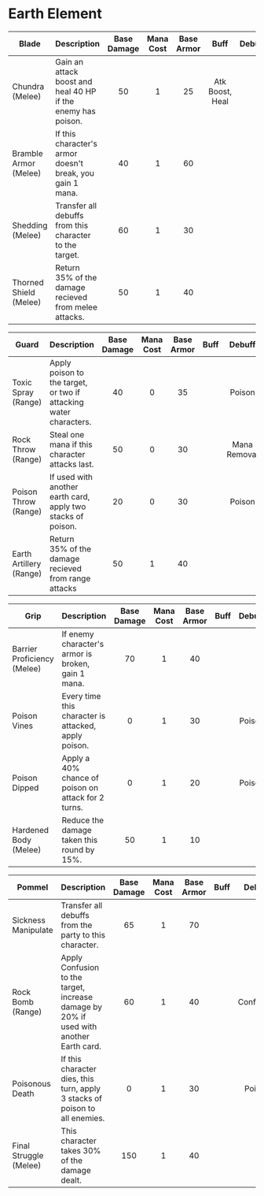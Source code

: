 # Earth Element

| **Blade**              |                           **Description**                    | **Base Damage** | **Mana Cost** | **Base Armor** |     **Buff**    | **Debuff** |
| ---------------------- | ------------------------------------------------------------ | :-------------: | :-----------: | :------------: | :-------------: | :--------: |
| Chundra (Melee)        | Gain an attack boost and heal 40 HP if the enemy has poison. |        50       |       1       |       25       | Atk Boost, Heal |            |
| Bramble Armor (Melee)  | If this character's armor doesn't break, you gain 1 mana.    |        40       |       1       |       60       |                 |            |
| Shedding (Melee)       | Transfer all debuffs from this character to the target.      |        60       |       1       |       30       |                 |            |
| Thorned Shield (Melee) | Return 35% of the damage recieved from melee attacks.        |        50       |       1       |       40       |                 |            |

| **Guard**               |                           **Description**                         | **Base Damage** | **Mana Cost** | **Base Armor** | **Buff** |  **Debuff**  |
| ----------------------- | ----------------------------------------------------------------- | :-------------: | :-----------: | :------------: | :------: | :----------: |
| Toxic Spray (Range)     | Apply poison to the target, or two if attacking water characters. |        40       |       0       |       35       |          |    Poison    |
| Rock Throw (Range)      | Steal one mana if this character attacks last.                    |        50       |       0       |       30       |          | Mana Removal |
| Poison Throw (Range)    | If used with another earth card, apply two stacks of poison.      |        20       |       0       |       30       |          |    Poison    |
| Earth Artillery (Range) | Return 35% of the damage recieved from range attacks              |        50       |       1       |       40       |          |              |

| **Grip**                    |                           **Description**            | **Base Damage** | **Mana Cost** | **Base Armor** | **Buff** | **Debuff** |
| --------------------------- | ---------------------------------------------------- | :-------------: | :-----------: | :------------: | :------: | :--------: |
| Barrier Proficiency (Melee) | If enemy character's armor is broken, gain 1 mana.   |        70       |       1       |       40       |          |            |
| Poison Vines                | Every time this character is attacked, apply poison. |        0        |       1       |       30       |          |   Poison   |
| Poison Dipped               | Apply a 40% chance of poison on attack for 2 turns.  |        0        |       1       |       20       |          |   Poison   |
| Hardened Body (Melee)       | Reduce the damage taken this round by 15%.           |        50       |       1       |        10      |          |            |

| **Pommel**             |                           **Description**                                              | **Base Damage** | **Mana Cost** | **Base Armor** | **Buff** | **Debuff** |
| ---------------------- | -------------------------------------------------------------------------------------- | :-------------: | :-----------: | :------------: | :------: | :--------: |
| Sickness Manipulate    | Transfer all debuffs from the party to this character.                                 |        65       |       1       |       70       |          |            |
| Rock Bomb (Range)      | Apply Confusion to the target, increase damage by 20% if used with another Earth card. |        60       |       1       |       40       |          |  Confusion |
| Poisonous Death        | If this character dies, this turn, apply 3 stacks of poison to all enemies.            |        0        |       1       |       30       |          |   Poison   |
| Final Struggle (Melee) | This character takes 30% of the damage dealt.                                          |       150       |       1       |       40       |          |            |
